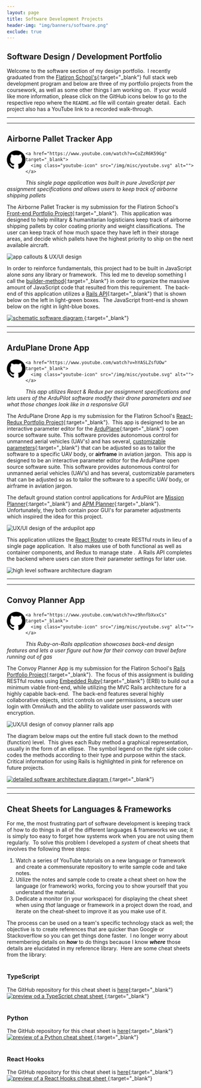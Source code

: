 ```yaml
---
layout: page
title: Software Development Projects
header-img: "img/banners/software.png"
exclude: true
---
```

<style>
  .media-icons-&-description{
  }

  .icon-container {
  }

  .description {
    font-style: italic;
  }

  .github-icon {
    height: 50px;
    float: left;
    margin-bottom: 30px;
  }

  .youtube-icon {
    height: 50px;
    padding-left: 10px;
    margin-right: 40px;
    margin-bottom: 30px;
  }

  @media only screen and (min-width: 500px) {
    .youtube-icon {
      float: left;
    }
  }
</style>

## Software Design / Development Portfolio
Welcome to the software section of my design portfolio.&nbsp; I recently graduated from the [Flatiron School's](https://flatironschool.com/){:target="_blank"} full stack web development program and below are three of my portfolio projects from the coursework, as well as some other things I am working on.&nbsp;  If your would like more information, please click on the GitHub icons below to go to the respective repo where the `README.md` file will contain greater detail.&nbsp; Each project also has a YouTube link to a recorded walk-through.

---
---

## Airborne Pallet Tracker App
<div class="media-Appicons-&-description">
  <div class="icon-container">
    <a href="https://github.com/Richard-Burd/front-end-portfolio-project" target="_blank">
      <img class="github-icon" src="/img/misc/github.svg" alt="">
    </a>

    <a href="https://www.youtube.com/watch?v=CoZzR6K59Gg" target="_blank">
      <img class="youtube-icon" src="/img/misc/youtube.svg" alt="">
    </a>
  </div>
  <p class="description">This single page application was built in pure JavaScript per assignment specifications and allows users to keep track of airborne shipping pallets</p>
</div>


The Airborne Pallet Tracker is my submission for the Flatiron School's [Front-end Portfolio Project](https://github.com/learn-co-students/js-spa-project-instructions-v-000){:target="_blank"}.&nbsp; This application was designed to help military & humanitarian logisticians keep track of airborne shipping pallets by color coating priority and weight classifications.&nbsp;  The user can keep track of how much space they have left in their storage areas, and decide which pallets have the highest priority to ship on the next available aircraft.

![app callouts & UX/UI design](https://i.imgur.com/ifnGo2x.jpg)

In order to reinforce fundamentals, this project had to be built in JavaScript alone *sans* any library or framework.&nbsp;  This led me to develop something I call the [builder-method](https://github.com/Richard-Burd/front-end-portfolio-project/blob/master/README.md#this-is-pure-javascript-by-design){:target="_blank"} in order to organize the massive amount of JavaScript code that resulted from this requirement.&nbsp;  The back-end of this application utilizes a [Rails API](https://github.com/rails-api/rails-api){:target="_blank"} that is shown below on the left in light-green boxes.&nbsp;  The JavaScript front-end is shown below on the right in light-blue boxes.

[
![schematic software diagram](https://i.imgur.com/28nI5ly.jpg)
](https://drive.google.com/file/d/1NrvuzRWSfcoiCbybQw29HBd4O9ObTcpo/view?usp=sharing){:target="_blank"}

---
---

## ArduPlane Drone App
<div class="media-icons-&-description">
  <div class="icon-container">
    <a href="https://github.com/Richard-Burd/react-redux-portfolio-project" target="_blank">
      <img class="github-icon" src="/img/misc/github.svg" alt="">
    </a>

    <a href="https://www.youtube.com/watch?v=hYASLZsfUOw" target="_blank">
      <img class="youtube-icon" src="/img/misc/youtube.svg" alt="">
    </a>
  </div>
  <p class="description">This app utilizes React & Redux per assignment specifications and lets users of the ArduPilot software modify their drone parameters and see what those changes look like in a responsive GUI</p>
</div>

The ArduPlane Drone App is my submission for the Flatiron School's [React-Redux Portfolio Project](https://github.com/learn-co-students/react-redux-assessment-v-000){:target="_blank"}.&nbsp; This app is designed to be an interactive parameter editor for the [ArduPlane](https://ardupilot.org/plane/){:target="_blank"} open source software suite. This software provides autonomous control for unmanned aerial vehicles (UAV's) and has several, [customizable parameters](https://ardupilot.org/plane/docs/parameters.html){:target="_blank"} that can be adjusted so as to tailor the software to a specific UAV body, or **airframe** in aviation jargon.&nbsp; This app is designed to be an interactive parameter editor for the ArduPlane open source software suite. This software provides autonomous control for unmanned aerial vehicles (UAV’s) and has several, customizable parameters that can be adjusted so as to tailor the software to a specific UAV body, or airframe in aviation jargon.

The default ground station control applications for ArduPilot are [Mission Planner](https://github.com/ArduPilot/MissionPlanner){:target="_blank"} and [APM Planner](https://github.com/ArduPilot/apm_planner){:target="_blank"}.&nbsp; Unfortunately, they both contain poor GUI's for parameter adjustments which inspired the idea for this project.  

![UX/UI design of the ardupilot app](https://i.imgur.com/FtbLpaB.jpg)

This application utilizes the [React Router](https://reactrouter.com/web/guides/quick-start) to create RESTful routs in lieu of a single page application.&nbsp;  It also makes use of both functional as well as container components, and Redux to manage state .&nbsp;  A Rails API completes the backend where users can store their parameter settings for later use.

![high level software architecture diagram](https://i.imgur.com/uyd91GW.jpg)

---
---

## Convoy Planner App
<div class="media-icons-&-description">
  <div class="icon-container">
    <a href="https://github.com/Richard-Burd/rails-portfolio-project" target="_blank">
      <img class="github-icon" src="/img/misc/github.svg" alt="">
    </a>

    <a href="https://www.youtube.com/watch?v=z9hnfbXvxCs" target="_blank">
      <img class="youtube-icon" src="/img/misc/youtube.svg" alt="">
    </a>
  </div>
  <p class="description">This Ruby-on-Rails application showcases back-end design features and lets a user figure out how far their convoy can travel before running out of gas</p>
</div>

The Convoy Planner App is my submission for the Flatiron School's [Rails Portfolio Project](https://github.com/learn-co-students/rails-assessment-v-000){:target="_blank"}.&nbsp; The focus of this assignment is building RESTful routes using [Embedded Ruby](https://docs.ruby-lang.org/en/2.3.0/ERB.html){:target="_blank"} (ERB) to build out a minimum viable front-end, while utilizing the MVC Rails architecture for a highly capable back-end.&nbsp; The back-end features several highly collaborative objects, strict controls on user permissions, a secure user login with OmniAuth and the ability to validate user passwords with encryption.

![UX/UI design of convoy planner rails app](https://i.imgur.com/HDSKXNa.jpg)

The diagram below maps out the entire full stack down to the method (function) level.&nbsp;  This gives each Ruby method a graphical representation, usually in the form of an ellipse.&nbsp;  The symbol legend on the right side color-codes the methods according to their type and purpose within the stack.&nbsp;  Critical information for using Rails is highlighted in pink for reference on future projects.&nbsp;  

[
![detailed software architecture diagram](https://i.imgur.com/EAtixUM.jpg)
](https://drive.google.com/file/d/1e8ewC92UAdCqh_GlDWcJuzHGtX7Eg6ZD/view?usp=sharing){:target="_blank"}

---
---

## Cheat Sheets for Languages & Frameworks
For me, the most frustrating part of software development is keeping track of how to do things in all of the different languages & frameworks we use; it is simply too easy to forget how systems work when you are not using them regularly.&nbsp;  To solve this problem I developed a *system* of cheat sheets that involves the following three steps:
1. Watch a series of YouTube tutorials on a new language or framework and create a commensurate repository to write sample code and take notes.
2. Utilize the notes and sample code to create a cheat sheet on how the language (or framework) works, forcing you to show yourself that you understand the material.
3. Dedicate a monitor (in your workspace) for displaying the cheat sheet when using *that* language or framework in a project down the road, and iterate on the cheat-sheet to improve it as you make use of it.

The process can be used on a team's specific technology stack as well; the objective is to create references that are quicker than Google or Stackoverflow so you can get things done faster.&nbsp;  I no longer worry about remembering details on ***how*** to do things because I know ***where*** those details are elucidated in my reference library.&nbsp;  Here are some cheat sheets from the library:
<br/>
<br/>
### TypeScript
The GitHub repository for this cheat sheet is [here](https://github.com/Richard-Burd/typescript-sandbox){:target="_blank"}
[
![preview od a TypeScript cheat sheet](https://i.imgur.com/UUCN0ER.jpg)
](https://drive.google.com/file/d/1TsXNU8dgclsMJDegvNkv3W6qUnM8pUCt/view?usp=sharing){:target="_blank"}
<br/>
<br/>
### Python
The GitHub repository for this cheat sheet is [here](https://github.com/Richard-Burd/python-3-sandbox){:target="_blank"}
[
![preview of a Python cheat sheet](https://i.imgur.com/2FjckVW.jpg)
](https://drive.google.com/file/d/1l2QqzHdfAmrQxy3aPAzy6UsL8Ol36hHZ/view?usp=sharing){:target="_blank"}
<br/>
<br/>
### React Hooks
The GitHub repository for this cheat sheet is [here](https://github.com/Richard-Burd/react-redux-sandbox){:target="_blank"}
[
![preview of a React Hooks cheat sheet](https://i.imgur.com/0EcqUq1.jpg)
](https://camo.githubusercontent.com/0873849d4c76d9234c2af971f546dd96019c5c28597f1efe7a753aa70f055c73/68747470733a2f2f692e696d6775722e636f6d2f304563715571312e6a7067){:target="_blank"}
